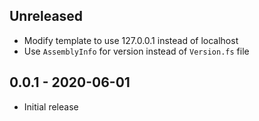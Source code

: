 <!-- There is always Unreleased section on the top. Subsections (Add, Changed, Fix, Removed) should be Add as needed. -->
## Unreleased
- Modify template to use 127.0.0.1 instead of localhost
- Use `AssemblyInfo` for version instead of `Version.fs` file

## 0.0.1 - 2020-06-01
- Initial release
